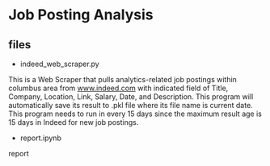 # Job Posting Analysis

## files 

- indeed_web_scraper.py

This is a Web Scraper that pulls analytics-related job postings within columbus area from www.indeed.com with indicated field of Title, Company, Location, Link, Salary, Date, and Description. This program will automatically save its result to .pkl file where its file name is current date. This program needs to run in every 15 days since the maximum result age is 15 days in Indeed for new job postings.

- report.ipynb

report
